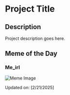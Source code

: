 # Project Title

## Description

Project description goes here.

## Meme of the Day

### Me_irl
![Meme Image](https://i.redd.it/iv5ot1jnsvje1.png)

Updated on: [2/21/2025]